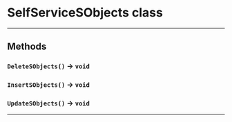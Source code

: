 # SelfServiceSObjects class
---
## Methods
### `DeleteSObjects()` → `void`
### `InsertSObjects()` → `void`
### `UpdateSObjects()` → `void`
---
